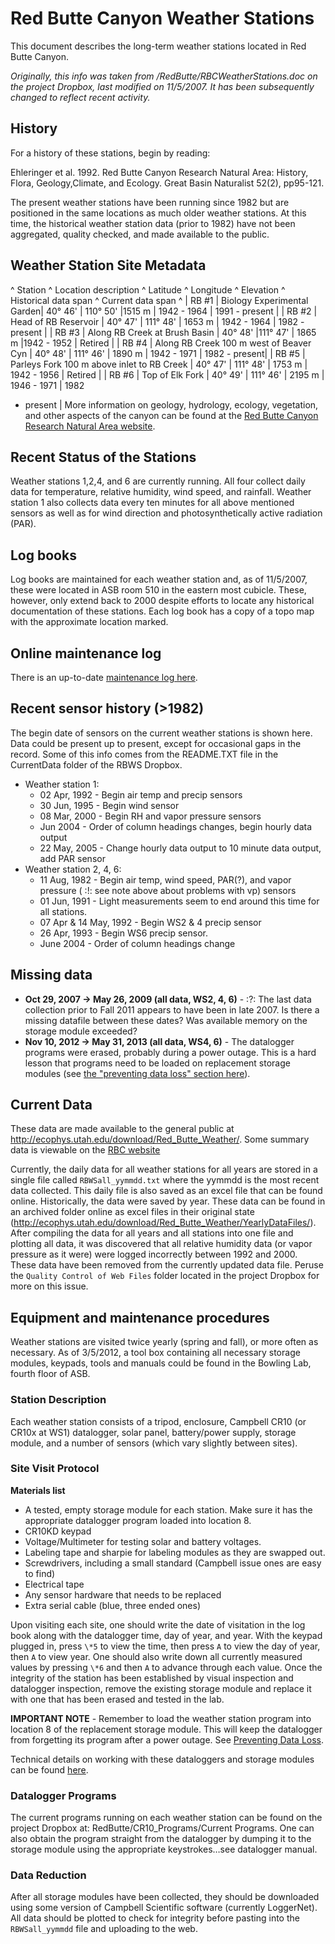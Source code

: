 # Red Butte Canyon Weather Stations

This document describes the long-term weather stations located in Red
Butte Canyon.

*Originally, this info was taken from /RedButte/RBCWeatherStations.doc
on the project Dropbox, last modified on 11/5/2007. It has been
subsequently changed to reflect recent activity.*

## History

For a history of these stations, begin by reading:

 Ehleringer et al. 1992. Red Butte Canyon Research Natural Area: History, Flora, Geology,Climate, and Ecology. Great Basin Naturalist 52(2), pp95-121.

The present weather stations have been running since 1982 but are positioned
in the same locations as much older weather stations. At this time, the
historical weather station data (prior to 1982) have not been
aggregated, quality checked, and made available to the public.

## Weather Station Site Metadata

\^ Station \^ Location description \^ Latitude \^ Longitude \^ Elevation
\^ Historical data span \^ Current data span \^ | RB #1 | Biology
Experimental Garden| 40° 46' | 110° 50' |1515 m | 1942 - 1964 | 1991 -
present | | RB #2 | Head of RB Reservoir | 40° 47' | 111° 48' | 1653 m
| 1942 - 1964 | 1982 - present | | RB #3 | Along RB Creek at Brush
Basin | 40° 48' |111° 47' | 1865 m |1942 - 1952 | Retired | | RB #4 |
Along RB Creek 100 m west of Beaver Cyn | 40° 48' | 111° 46' | 1890 m |
1942 - 1971 | 1982 - present| | RB #5 | Parleys Fork 100 m above inlet
to RB Creek | 40° 47' | 111° 48' | 1753 m | 1942 - 1956 | Retired | | RB
#6 | Top of Elk Fork | 40° 49' | 111° 46' | 2195 m | 1946 - 1971 | 1982
- present | More information on geology, hydrology, ecology, vegetation,
and other aspects of the canyon can be found at the [Red Butte Canyon
Research Natural Area website](http://redbuttecanyon.net/).

## Recent Status of the Stations

Weather stations 1,2,4, and 6 are currently running. All four collect
daily data for temperature, relative humidity, wind speed, and rainfall.
Weather station 1 also collects data every ten minutes for all above
mentioned sensors as well as for wind direction and photosynthetically
active radiation (PAR).

## Log books

Log books are maintained for each weather station and, as of 11/5/2007,
these were located in ASB room 510 in the eastern most cubicle. These,
however, only extend back to 2000 despite efforts to locate any
historical documentation of these stations. Each log book has a copy of
a topo map with the approximate location marked.

## Online maintenance log

There is an up-to-date [maintenance log here](rb_weather_log.md).

## Recent sensor history (>1982)

The begin date of sensors on the current weather stations is shown here.
Data could be present up to present, except for occasional gaps in the
record. Some of this info comes from the README.TXT file in the
CurrentData folder of the RBWS Dropbox.

* Weather station 1:
  * 02 Apr, 1992 - Begin air temp and precip sensors
  * 30 Jun, 1995 - Begin wind sensor
  * 08 Mar, 2000 - Begin RH and vapor pressure sensors
  * Jun 2004 - Order of column headings changes, begin hourly data output
  * 22 May, 2005 - Change hourly data output to 10 minute data output, add PAR sensor
* Weather station 2, 4, 6:
  * 11 Aug, 1982 - Begin air temp, wind speed, PAR(?), and vapor pressure ( :!: see note above about problems with vp) sensors
  * 01 Jun, 1991 - Light measurements seem to end around this time for all stations.
  * 07 Apr & 14 May, 1992 - Begin WS2 & 4 precip sensor
  * 26 Apr, 1993 - Begin WS6 precip sensor.
  * June 2004 - Order of column headings change

## Missing data

* **Oct 29, 2007 -> May 26, 2009 (all data, WS2, 4, 6)** - :?: The last data collection prior to Fall 2011 appears to have been in late 2007. Is there a missing datafile between these dates? Was available memory on the storage module exceeded?
* **Nov 10, 2012 -> May 31, 2013 (all data, WS4, 6)** - The datalogger programs were erased, probably during a power outage. This is a hard lesson that programs need to be loaded on replacement storage modules (see [the "preventing data loss" section here](/instruments/inst_cr10dataloggers.md)).

## Current Data

These data are made available to the general public at
<http://ecophys.utah.edu/download/Red_Butte_Weather/>. Some summary data
is viewable on the [RBC website](http://redbuttecanyon.net/)

Currently, the daily data for all weather stations for all years are
stored in a single file called `RBWSall_yymmdd.txt` where the yymmdd is
the most recent data collected. This daily file is also saved as an
excel file that can be found online. Historically, the data were saved
by year. These data can be found in an archived folder online as excel
files in their original state
(http://ecophys.utah.edu/download/Red_Butte_Weather/YearlyDataFiles/).
After compiling the data for all years and all stations into one file
and plotting all data, it was discovered that all relative humidity data
(or vapor pressure as it were) were logged incorrectly between 1992 and 2000. These data have been removed from the currently updated data file.
Peruse the `Quality Control of Web Files` folder located in the project
Dropbox for more on this issue.

## Equipment and maintenance procedures

Weather stations are visited twice yearly (spring and fall), or more
often as necessary. As of 3/5/2012, a tool box containing all necessary
storage modules, keypads, tools and manuals could be found in the
Bowling Lab, fourth floor of ASB.

### Station Description

Each weather station consists of a tripod, enclosure, Campbell CR10 (or
CR10x at WS1) datalogger, solar panel, battery/power supply, storage
module, and a number of sensors (which vary slightly between sites).

### Site Visit Protocol

 **Materials list**

* A tested, empty storage module for each station. Make sure it has the appropriate datalogger program loaded into location 8.
* CR10KD keypad
* Voltage/Multimeter for testing solar and battery voltages.
* Labeling tape and sharpie for labeling modules as they are swapped out.
* Screwdrivers, including a small standard (Campbell issue ones are easy to find)
* Electrical tape
* Any sensor hardware that needs to be replaced
* Extra serial cable (blue, three ended ones)

Upon visiting each site, one should write the date of visitation in the
log book along with the datalogger time, day of year, and year. With the
keypad plugged in, press `\*5` to view the time, then press `A` to view
the day of year, then `A` to view year. One should also write down all
currently measured values by pressing `\*6` and then `A` to advance
through each value. Once the integrity of the station has been
established by visual inspection and datalogger inspection, remove the
existing storage module and replace it with one that has been erased and
tested in the lab.

 **IMPORTANT NOTE** - Remember to load the weather station
program into location 8 of the replacement storage module. This
will keep the datalogger from forgetting its program after a
power outage. See [Preventing Data Loss](/instruments/inst_cr10dataloggers.md).

Technical details on working with these dataloggers and storage modules
can be found [here](/instruments/inst_cr10dataloggers.md).

### Datalogger Programs

The current programs running on each weather station can be found on the
project Dropbox at: RedButte/CR10_Programs/Current Programs. One can
also obtain the program straight from the datalogger by dumping it to
the storage module using the appropriate keystrokes…see datalogger
manual.

### Data Reduction

After all storage modules have been collected, they should be downloaded
using some version of Campbell Scientific software (currently
LoggerNet). All data should be plotted to check for integrity before
pasting into the `RBWSall_yymmdd` file and uploading to the web.
